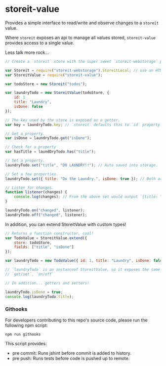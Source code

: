 # storeit-value
Provides a simple interface to read/write and observe changes to a `storeit` value.

Where `storeit` exposes an api to manage all values stored,
`storeit-value` provides access to a single value.

Less talk more rock...

```javascript
// Create a `storeit` store with the super sweet `storeit-webstorage` package.

var Storeit = require("storeit-webstorage").StoreitLocal; // use an HTML5 local storage provider.
var StoreitValue = require("storeit-value");

var todoStore = new Storeit("todos");

var laundryTodo = new StoreitValue(todoStore, {
    id: 1
    title: "Laundry",
    isDone: false
});

// The key used by the store is exposed as a getter.
var key = laundryTodo.key; // `storeit` defaults this to `id` property.

// Get a property.
var isDone = laundryTodo.get("isDone");

// Check for a property
var hasTitle = laundDryTodo.has("title");

// Set a property.
laundryTodo.set("title", "DO LAUNDRY!!"); // Auto saved into storage.

// Set a few properties.
laundryTodo.set({ title: "Do the Laundry.", isDone: true }); // Both are saved!

// Listen for changes.
function listener(changes) {
    console.log(changes); // From the above set would output `{title: "Do the Laundry.", isDone: true }`
}

laundryTodo.on("changed", listener);
laundryTodo.off("changed", listener);
```

In addition, you can extend StoreitValue with custom types!

```javascript
// Returns a function constructor, cool!
var TodoValue = StoreitValue.extend({
    store: todoStore,
    fields: ["title", "isDone"]
});

var laundryTodo = new TodoValue({ id: 1, title: "Laundry", isDone: false });

// `laundryTodo` is an instanceof StoreitValue, so it exposes the same api:
// `get/set`, `on/off`

// In addition... getters and setters!

laundryTodo.isDone = true;
console.log(laundryTodo.title);
```

### Githooks

For developers contributing to this repo's source code, please run the following npm script:

```
npm run githooks
```

This script provides:

- pre commit: Runs jshint before commit is added to history.
- pre push: Runs tests before code is pushed up to remote.
